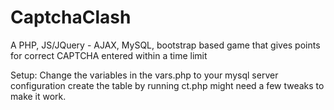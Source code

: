 # CaptchaClash
A PHP, JS/JQuery - AJAX, MySQL, bootstrap based game that gives points for correct CAPTCHA entered within a time limit 

Setup:
Change the variables in the vars.php to your mysql server configuration 
create the table by running ct.php
might need a few tweaks to make it work.

